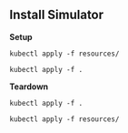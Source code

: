 Install Simulator
-----------------

**Setup**
  
    kubectl apply -f resources/
    
    kubectl apply -f .

**Teardown**

    kubectl apply -f .

    kubectl apply -f resources/
    
